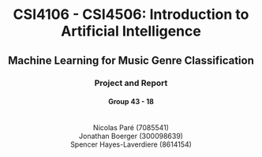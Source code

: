 <h1 align='center'> CSI4106 - CSI4506: Introduction to Artificial Intelligence </h1>
<h2 align='center'> Machine Learning for Music Genre Classification</h2>
<h3 align='center'> Project and Report </h3>
<h4 align='center'> Group 43 - 18 </h4>
<center><br>Nicolas Paré (7085541)<br>Jonathan Boerger (300098639)<br>Spencer Hayes-Laverdiere (8614154)</center>
